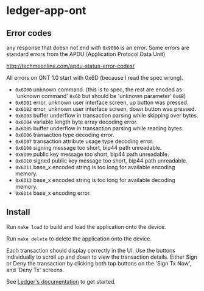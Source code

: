 # ledger-app-ont

## Error codes

any response that doesn not end with `0x9000` is an error.
Some errors are standard errors from the APDU (Application Protocol Data Unit)

<http://techmeonline.com/apdu-status-error-codes/>

All errors on ONT 1.0 start with 0x6D (because I read the spec wrong).

- `0x6D00` unknown command. (this is to spec, the rest are enoded as 'unknown command' `0x6D` but should be 'unknown parameter' `0x6B`)
- `0x6D01` error, unknown user interface screen, up button was pressed.
- `0x6D02` error, unknown user interface screen, down button was pressed.
- `0x6D03` buffer underflow in transaction parsing while skipping over bytes.
- `0x6D04` variable length byte array decoding error.
- `0x6D05` buffer underflow in transaction parsing while reading bytes.
- `0x6D06` transaction type decoding error.
- `0x6D07` transaction attribute usage type decoding error.
- `0x6D08` signing message too short, bip44 path unreadable.
- `0x6D09` public key message too short, bip44 path unreadable.
- `0x6D10` signed public key message too short, bip44 path unreadable.
- `0x6D11` base_x encoded string is too long for available encoding memory.
- `0x6D12` base_x encoded string is too long for available decoding memory.
- `0x6D14` base_x encoding error.

## Install

Run `make load` to build and load the application onto the device.

Run `make delete` to delete the application onto the device.

Each transaction should display correctly in the UI.
Use the buttons individually to scroll up and down to view the transaction details.
Either Sign or Deny the transaction by clicking both top buttons on the 'Sign Tx Now', and 'Deny Tx' screens.

See [Ledger's documentation](https://developers.ledger.com/docs/nano-app/start-here/) to get started.

